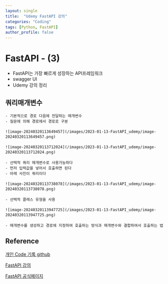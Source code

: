 ```yaml
---
layout: single
title:  "Udemy FastAPI 강의"
categories: "Coding"
tags: [Python, FastAPI]
author_profile: false
---
```


# FastAPI - (3)
   - FastAPI는 가장 빠르게 성장하는 API프레임워크
   - swagger UI
   - Udemy 강의 정리


## 쿼리매개변수
    - 기본적으로 경로 다음에 전달하는 매개변수
    - 질문에 의해 경로에서 경로로 구분
    
    ![image-20240320113649457](/images/2023-01-13-FastAPI_udemy/image-20240320113649457.png)
    
    ![image-20240320113712024](/images/2023-01-13-FastAPI_udemy/image-20240320113712024.png)
    
    - 선택적 쿼리 매개변수로 사용가능하다
    - 먼저 입력값을 넣어서 호출하면 된다
    - 아래 사진이 쿼리이다
    
    ![image-20240320113738078](/images/2023-01-13-FastAPI_udemy/image-20240320113738078.png)
    
    - 선택적 클래스 유형을 사용
    
    ![image-20240320113947725](/images/2023-01-13-FastAPI_udemy/image-20240320113947725.png)
    
    - 매개변수를 생성하고 경로에 지정하여 호출하는 방식과 매개변수와 결합하여서 호출하는 법

## Reference
[개인 Code 기록 github](https://github.com/chusonghyeon/FastAPI_Project)

[FastAPI 강의](https://www.udemy.com/course/completefastapi/?couponCode=KEEPLEARNING)

[FastAPI 공식페이지](https://fastapi.tiangolo.com/ko/)